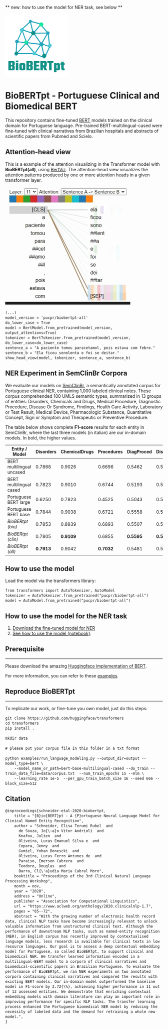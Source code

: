 ** new: how to use the model for NER task, see below **

<img src="./images/logo-biobertpr1.png" alt="Logo BioBERTpt">

# BioBERTpt - Portuguese Clinical and Biomedical BERT

This repository contains fine-tuned [BERT](https://github.com/google-research/bert) models trained on the clinical domain for Portuguese language. Pre-trained BERT-multilingual-cased were fine-tuned with clinical narratives from Brazilian hospitals and abstracts of scientific papers from Pubmed and Scielo.

## Attention-head view

This is a example of the attention visualizing in the Transformer model with **BioBERTpt(all)**, using [BertViz](https://github.com/jessevig/bertviz). The attention-head view visualizes the attention patterns produced by one or more attention heads in a given transformer layer.

<img src="./images/exemplo.gif" alt="Attention-head view">

```
(...)
model_version = 'pucpr/biobertpt-all'
do_lower_case = True
model = BertModel.from_pretrained(model_version, output_attentions=True)
tokenizer = BertTokenizer.from_pretrained(model_version, do_lower_case=do_lower_case)
sentence_a = "A paciente tomou paracetamol, pois estava com febre."
sentence_b = "Ela ficou sonolenta e foi se deitar."
show_head_view(model, tokenizer, sentence_a, sentence_b)
```

## NER Experiment in SemClinBr Corpora

We evaluate our models on [SemClinBr](https://github.com/HAILab-PUCPR/SemClinBr), a semantically annotated corpus for Portuguese clinical NER, containing 1,000 labeled clinical notes. These corpus comprehended 100 UMLS semantic types, summarized in 13 groups of entities: Disorders, Chemicals and Drugs, Medical Procedure, Diagnostic Procedure, Disease Or Syndrome, Findings, Health Care Activity, Laboratory or Test Result, Medical Device, Pharmacologic Substance, Quantitative Concept, Sign or Symptom and Therapeutic or Preventive Procedure.

The table below shows complete **F1-score** results for each entity in SemClinBr, where the last three models (in italian) are our in-domain models. In bold, the higher values. 

| Entity / Model | Disorders | ChemicalDrugs | Procedures | DiagProced | DiseaseSynd | Findings | Heatlh | Laboratory | Medical | Pharmacologic | Quantitative | Sign | Therapeutic |
|------|------|------|------|------|------|------|------|------|------|------|------|------|------|
|BERT multilingual uncased|0.7868|0.9026|0.6696|0.5462|0.5624|0.5034|0.3735|0.3778|0.5585|0.7557|**0.6068**|0.5185|0.4874|
|BERT multilingual cased|0.7823|0.9010|0.6744|0.5193|0.5380|0.5046|0.4123|0.4168|0.5927|0.5927|0.6129|0.5366|0.4862|
|Portuguese BERT large|0.6250|0.7823|0.4525|0.5043|0.5745|**0.5264**|0.3355|0.4041|0.5135|0.7225|0.5615|0.5517|0.4888|
|Portuguese BERT base|0.7844|0.9038|0.6721|0.5558|0.5399|0.500|0.3462|0.4223|0.5366|0.7754|0.5676|0.5375|0.4712|
|*BioBERtpt (bio)*|0.7853|0.8939|0.6893|0.5507|0.5749|0.5260|**0.4591**|0.3981|**0.6042**|0.7237|0.5919|0.5335|0.5008|
|*BioBERtpt (clin)*|0.7805|**0.9109**|0.6855|**0.5595**|**0.5829**|0.5207|0.4057|**0.4526**|0.5618|**0.7791**|0.5926|0.5435|0.4593|
|*BioBERtpt (all)*|**0.7913**|0.9042|**0.7032**|0.5481|0.5641|0.5173|0.4037|0.4400|0.5552|0.7472|0.5997|**0.5657**|**0.5128**|

## How to use the model

Load the model via the transformers library:
```
from transformers import AutoTokenizer, AutoModel
tokenizer = AutoTokenizer.from_pretrained("pucpr/biobertpt-all")
model = AutoModel.from_pretrained("pucpr/biobertpt-all")
```

## How to use the model for the NER task

1. [Download the fine-tuned model for NER](https://github.com/HAILab-PUCPR/BioBERTpt/tree/master/model)
2. [See how to use the model (notebook)](ner_prediction.ipynb).

## Prerequisite
-----
Please download the amazing [Huggingface implementation of BERT](https://github.com/huggingface/pytorch-pretrained-BERT).

For more information, you can refer to these [examples](https://github.com/huggingface/pytorch-pretrained-BERT/tree/master/examples).

## Reproduce BioBERTpt
-----

To replicate our work, or fine-tune you own model, just do this steps:

```
git clone https://github.com/huggingface/transformers
cd transformers
pip install .

mkdir data

# please put your corpus file in this folder in a txt format

python examples/run_language_modeling.py --output_dir=output --model_type=bert \
    --model_name_or_path=bert-base-multilingual-cased --do_train --train_data_file=data/corpus.txt  --num_train_epochs 15 --mlm \
	--learning_rate 1e-5  --per_gpu_train_batch_size 16 --seed 666 --block_size=512
```

## Citation

```
@inproceedings{schneider-etal-2020-biobertpt,
    title = "{B}io{BERT}pt - A {P}ortuguese Neural Language Model for Clinical Named Entity Recognition",
    author = "Schneider, Elisa Terumi Rubel  and
      de Souza, Jo{\~a}o Vitor Andrioli  and
      Knafou, Julien  and
      Oliveira, Lucas Emanuel Silva e  and
      Copara, Jenny  and
      Gumiel, Yohan Bonescki  and
      Oliveira, Lucas Ferro Antunes de  and
      Paraiso, Emerson Cabrera  and
      Teodoro, Douglas  and
      Barra, Cl{\'a}udia Maria Cabral Moro",
    booktitle = "Proceedings of the 3rd Clinical Natural Language Processing Workshop",
    month = nov,
    year = "2020",
    address = "Online",
    publisher = "Association for Computational Linguistics",
    url = "https://www.aclweb.org/anthology/2020.clinicalnlp-1.7",
    pages = "65--72",
    abstract = "With the growing number of electronic health record data, clinical NLP tasks have become increasingly relevant to unlock valuable information from unstructured clinical text. Although the performance of downstream NLP tasks, such as named-entity recognition (NER), in English corpus has recently improved by contextualised language models, less research is available for clinical texts in low resource languages. Our goal is to assess a deep contextual embedding model for Portuguese, so called BioBERTpt, to support clinical and biomedical NER. We transfer learned information encoded in a multilingual-BERT model to a corpora of clinical narratives and biomedical-scientific papers in Brazilian Portuguese. To evaluate the performance of BioBERTpt, we ran NER experiments on two annotated corpora containing clinical narratives and compared the results with existing BERT models. Our in-domain model outperformed the baseline model in F1-score by 2.72{\%}, achieving higher performance in 11 out of 13 assessed entities. We demonstrate that enriching contextual embedding models with domain literature can play an important role in improving performance for specific NLP tasks. The transfer learning process enhanced the Portuguese biomedical NER model by reducing the necessity of labeled data and the demand for retraining a whole new model.",
}
```

